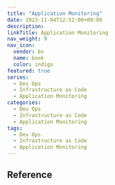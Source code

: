 ```yaml
---
title: "Application Monitoring"
date: 2023-11-04T12:52:00+09:00
description:
linkTitle: Application Monitoring
nav_weight: 9
nav_icon:
  vendor: bs
  name: book
  color: indigo
featured: true
series:
  - Dev Ops
  - Infrastructure as Code
  - Application Monitoring
categories:
  - Dev Ops
  - Infrastructure as Code
  - Application Monitoring
tags:
  - Dev Ops
  - Infrastructure as Code
  - Application Monitoring
---
```


## Reference
